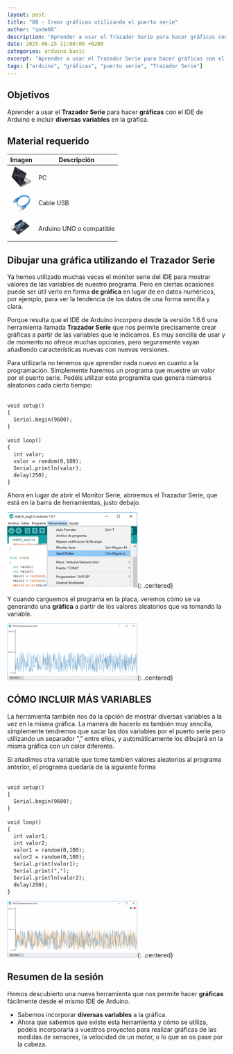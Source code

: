 ```yaml
---
layout: post
title: "08 - Crear gráficas utilizando el puerto serie"
author: "qode66"
description: "Aprender a usar el Trazador Serie para hacer gráficas con el IDE de Arduino e incluir diversas variables en la gráfica."
date: 2025-06-25 11:00:00 +0200
categories: arduino basic
excerpt: "Aprender a usar el Trazador Serie para hacer gráficas con el IDE de Arduino e incluir diversas variables en la gráfica."
tags: ["arduino", "gráficas", "puerto serie", "Trazador Serie"]
---
```


[img1]: /assets/imatges/ard/ard_08_01.png "Trazador"
[img2]: /assets/imatges/ard/ard_08_02.png "Gráfica una variable"
[img3]: /assets/imatges/ard/ard_08_03.png "Gráfica dos variables"

## Objetivos

Aprender a usar el **Trazador Serie** para hacer **gráficas** con el IDE
de Arduino e incluir **diversas variables** en la gráfica.

## Material requerido

| Imagen                                                               | Descripción               |
| -------------------------------------------------------------------- | ------------------------ |
| <img src="/assets/imatges/mat/mat_portatil.jpg" width="50" height="50"> | PC                       |
| <img src="/assets/imatges/mat/mat_cableusb.png" width="50" height="50"> | Cable USB                |
| <img src="/assets/imatges/mat/mat_unor3.png" width="50" height="50">    | Arduino UNO o compatible |

## Dibujar una gráfica utilizando el Trazador Serie

Ya hemos utilizado muchas veces el monitor serie del IDE para mostrar
valores de las variables de nuestro programa. Pero en ciertas ocasiones puede
ser útil verlo en forma **de gráfica** en lugar de en datos
numéricos, por ejemplo, para ver la tendencia de los datos de una
forma sencilla y clara.

Porque resulta que el IDE de Arduino incorpora desde la versión 1.6.6
una herramienta llamada **Trazador Serie** que nos permite precisamente crear
gráficas a partir de las variables que le indicamos. Es muy sencilla
de usar y de momento no ofrece muchas opciones, pero seguramente vayan
añadiendo características nuevas con nuevas versiones.

Para utilizarla no tenemos que aprender nada nuevo en cuanto a la programación.
Simplemente haremos un programa que muestre un valor por el puerto serie. Podéis
utilizar este programita que genera números aleatorios cada cierto
tiempo:

```Arduino

void setup()
{
  Serial.begin(9600);
}

void loop()
{
  int valor;
  valor = random(0,100);
  Serial.println(valor);
  delay(250);
}
```

Ahora en lugar de abrir el Monitor Serie, abriremos el Trazador Serie,
que está en la barra de herramientas, justo debajo.

![Trazador][img1]{: .centered}

Y cuando carguemos el programa en la placa, veremos cómo se va generando una
**gráfica** a partir de los valores aleatorios que va tomando la variable.

![Gráfica una variable][img2]{: .centered}

## CÓMO INCLUIR MÁS VARIABLES

La herramienta también nos da la opción de mostrar diversas variables a la vez en
la misma gráfica. La manera de hacerlo es también muy sencilla,
simplemente tendremos que sacar las dos variables por el puerto serie pero
utilizando un separador "," entre ellos, y automáticamente los dibujará
en la misma gráfica con un color diferente.

Si añadimos otra variable que tome también valores aleatorios al
programa anterior, el programa quedaría de la siguiente forma

```Arduino

void setup()
{
  Serial.begin(9600);
}

void loop()
{
  int valor1;
  int valor2;
  valor1 = random(0,100);
  valor2 = random(0,100);
  Serial.print(valor1);
  Serial.print(",");
  Serial.println(valor2);
  delay(250);
}
```

![Gráfica dos variables][img3]{: .centered} 

## Resumen de la sesión

Hemos descubierto una nueva herramienta que nos permite hacer **gráficas** fácilmente
desde el mismo IDE de Arduino.

- Sabemos incorporar **diversas variables** a la gráfica.
- Ahora que sabemos que existe esta herramienta y cómo se utiliza, podéis incorporarla a vuestros proyectos para realizar gráficas de las medidas de sensores, la velocidad de un motor, o lo que se os pase por la cabeza.
